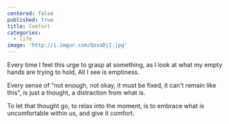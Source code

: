```yaml
---
centered: false
published: true
title: Comfort
categories:
  - life
image: 'http://i.imgur.com/QzxaDjI.jpg'
---
```

Every time I feel this urge
to grasp at something,
as I look at what
my empty hands
are trying to hold,
All I see
is emptiness.

Every sense
of "not enough,
not okay,
it must be fixed,
it can't remain like this",
is just a thought,
a distraction
from what is.

To let that thought go,
to relax into the moment,
is to embrace
what is uncomfortable within us,
and give it comfort.





